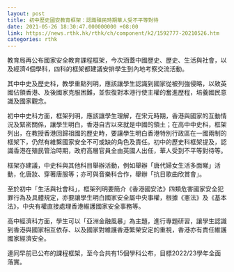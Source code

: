 ```yaml
---
layout: post
title: 初中歷史國安教育框架：認識殖民時期華人受不平等對待
date: 2021-05-26 18:30:47.000000000 +08:00
link: https://news.rthk.hk/rthk/ch/component/k2/1592777-20210526.htm
categories: rthk
---
```


教育局再公布國家安全教育課程框架，今次涵蓋中國歷史、歷史、生活與社會，以及經濟4個學科，四科的框架都建議安排學生到內地考察交流活動。

其中中史及歷史科，教學重點列明，應該讓學生認識到國家從被列強侵略，以致英國佔領香港、及後國家克服困難，並恢復對本港行使主權的奮進歷程，培養國民意識及國家觀念。

初中中史科方面，框架列明，應該讓學生理解，在宋元時期，香港與國家的互動情況及緊密關係，讓學生明白，香港自古以來就是中國的領土；在高中中史科，框架列出，在教授香港回歸祖國的歷史時，要讓學生明白香港特別行政區在一國兩制的框架下，仍然有維繫國家安全不可或缺的角色及責任。初中的歷史科框架提及，認識香港在殖民管治時期，政府高層官員全由英國人出任，華人受到不平等對待等。

框架亦建議，中史科與其他科目舉辦活動，例如舉辦「唐代婦女生活多面睇」活動，化唐妝、穿著唐服等；亦可與音樂科合作，舉辦「抗日歌曲欣賞會」。

至於初中「生活與社會科」，框架列明要簡介《香港國安法》四類危害國家安全犯罪行為及具體規定，亦要讓學生明白國家安全屬中央事權，根據《憲法》及《基本法》，中央有權直接處理香港維護國家安全事務等。

高中經濟科方面，學生可以「亞洲金融風暴」為主題，進行專題研習，讓學生認識到香港與國家相互依存、以及國家對維護香港繁榮安定的重視，香港亦有責任維護國家經濟安全。

連同早前已公布的課程框架，至今合共有15個學科公布，目標2022/23學年全面落實。
